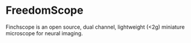 FreedomScope
============

Finchscope is an open source, dual channel, lightweight (<2g) miniature microscope for neural imaging. 
